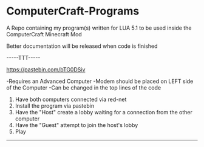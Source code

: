 # ComputerCraft-Programs
A Repo containing my program(s) written for LUA 5.1 to be used inside the ComputerCraft Minecraft Mod

Better documentation will be released when code is finished

-----TTT-----

https://pastebin.com/bTG0DSiv

-Requires an Advanced Computer
-Modem should be placed on LEFT side of the Computer
-Can be changed in the top lines of the code

1. Have both computers connected via red-net 
2. Install the program via pastebin
3. Have the "Host" create a lobby waiting for a connection from the other computer
4. Have the "Guest" attempt to join the host's lobby
5. Play 

------------
